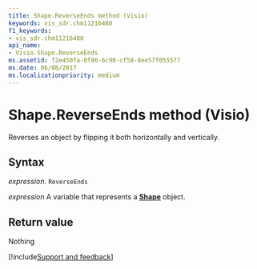 ```yaml
---
title: Shape.ReverseEnds method (Visio)
keywords: vis_sdr.chm11216480
f1_keywords:
- vis_sdr.chm11216480
api_name:
- Visio.Shape.ReverseEnds
ms.assetid: f2e450fa-0f86-6c90-cf58-8ee57f055577
ms.date: 06/08/2017
ms.localizationpriority: medium
---
```



# Shape.ReverseEnds method (Visio)

Reverses an object by flipping it both horizontally and vertically.


## Syntax

_expression_. `ReverseEnds`

_expression_ A variable that represents a **[Shape](Visio.Shape.md)** object.


## Return value

Nothing

[!include[Support and feedback](~/includes/feedback-boilerplate.md)]